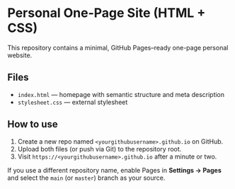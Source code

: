 # Personal One-Page Site (HTML + CSS)

This repository contains a minimal, GitHub Pages–ready one-page personal website.

## Files
- `index.html` — homepage with semantic structure and meta description
- `stylesheet.css` — external stylesheet

## How to use
1. Create a new repo named `<yourgithubusername>.github.io` on GitHub.
2. Upload both files (or push via Git) to the repository root.
3. Visit `https://<yourgithubusername>.github.io` after a minute or two.

If you use a different repository name, enable Pages in **Settings → Pages** and select the `main` (or `master`) branch as your source.
